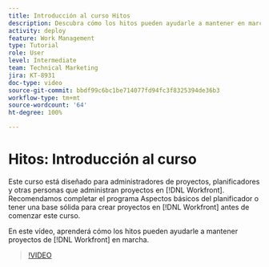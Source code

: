 ```yaml
---
title: Introducción al curso Hitos
description: Descubra cómo los hitos pueden ayudarle a mantener en marcha los proyectos de  [!DNL  Workfront] .
activity: deploy
feature: Work Management
type: Tutorial
role: User
level: Intermediate
team: Technical Marketing
jira: KT-8931
doc-type: video
source-git-commit: bbdf99c6bc1be714077fd94fc3f8325394de36b3
workflow-type: tm+mt
source-wordcount: '64'
ht-degree: 100%

---
```


# Hitos: Introducción al curso

Este curso está diseñado para administradores de proyectos, planificadores y otras personas que administran proyectos en [!DNL Workfront]. Recomendamos completar el programa Aspectos básicos del planificador o tener una base sólida para crear proyectos en [!DNL Workfront] antes de comenzar este curso.

En este vídeo, aprenderá cómo los hitos pueden ayudarle a mantener proyectos de [!DNL  Workfront] en marcha.

>[!VIDEO](https://video.tv.adobe.com/v/335203/?quality=12&learn=on&enablevpops=1)
